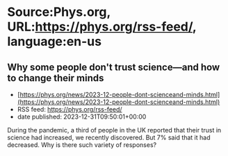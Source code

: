 # Source:Phys.org, URL:https://phys.org/rss-feed/, language:en-us

## Why some people don't trust science—and how to change their minds
 - [https://phys.org/news/2023-12-people-dont-scienceand-minds.html](https://phys.org/news/2023-12-people-dont-scienceand-minds.html)
 - RSS feed: https://phys.org/rss-feed/
 - date published: 2023-12-31T09:50:01+00:00

During the pandemic, a third of people in the UK reported that their trust in science had increased, we recently discovered. But 7% said that it had decreased. Why is there such variety of responses?

